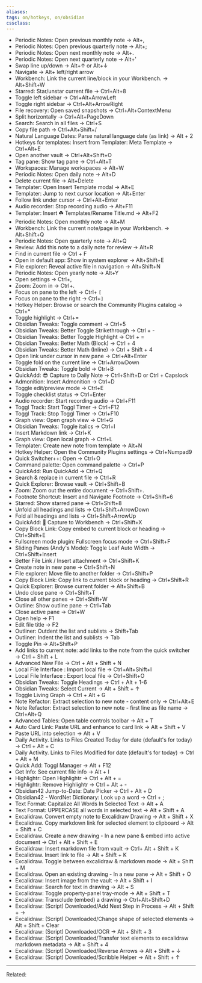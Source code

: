 ```yaml
---
aliases:
tags: on/hotkeys, on/obsidian 
cssclass:
---
```


- Periodic Notes: Open previous monthly note → Alt+, 
- Periodic Notes: Open previous quarterly note → Alt+; 
- Periodic Notes: Open next monthly note → Alt+. 
- Periodic Notes: Open next quarterly note → Alt+' 
- Swap line up/down → Alt+↑ or Alt+↓ 
- Navigate → Alt+ left/right arrow 
- Workbench: Link the current line/block in your Workbench. → Alt+Shift+W 
- Starred: Star/unstar current file → Ctrl+Alt+8 
- Toggle left sidebar → Ctrl+Alt+ArrowLeft 
- Toggle right sidebar → Ctrl+Alt+ArrowRight 
- File recovery: Open saved snapshots → Ctrl+Alt+ContextMenu 
- Split horizontally → Ctrl+Alt+PageDown 
- Search: Search in all files → Ctrl+S 
- Copy file path → Ctrl+Alt+Shift+/ 
- Natural Language Dates: Parse natural language date (as link) → Alt + 2 
- Hotkeys for templates: Insert from Templater: Meta Template → Ctrl+Alt+E 
- Open another vault → Ctrl+Alt+Shift+O 
- Tag pane: Show tag pane → Ctrl+Alt+T 
- Workspaces: Manage workspaces → Alt+W 
- Periodic Notes: Open daily note → Alt+D 
- Delete current file → Alt+Delete 
- Templater: Open Insert Template modal → Alt+E 
- Templater: Jump to next cursor location → Alt+Enter 
- Follow link under cursor → Ctrl+Alt+Enter  
- Audio recorder: Stop recording audio → Alt+F11 
- Templater: Insert ☘️ Templates/Rename Title.md → Alt+F2 
- Periodic Notes: Open monthly note → Alt+M 
- Workbench: Link the current note/page in your Workbench. → Alt+Shift+Q 
- Periodic Notes: Open quarterly note → Alt+Q 
- Review: Add this note to a daily note for review → Alt+R 
- Find in current file → Ctrl + F 
- Open in default app: Show in system explorer → Alt+Shift+E 
- File explorer: Reveal active file in navigation → Alt+Shift+N 
- Periodic Notes: Open yearly note → Alt+Y 
- Open settings → Ctrl+, 
- Zoom: Zoom in → Ctrl+. 
- Focus on pane to the left → Ctrl+ `[` 
- Focus on pane to the right → Ctrl+`]` 
- Hotkey Helper: Browse or search the Community Plugins catalog → Ctrl+* 
- Toggle highlight → Ctrl+= 
- Obsidian Tweaks: Toggle comment → Ctrl+5 
- Obsidian Tweaks: Better Toggle Strikethrough → Ctrl + - 
- Obsidian Tweaks: Better Toggle Highlight → Ctrl + = 
- Obsidian Tweaks: Better Math (Block) → Ctrl + 4 
- Obsidian Tweaks: Better Math (Inline) → Ctrl + Shift + 4  
- Open link under cursor in new pane → Ctrl+Alt+Enter 
- Toggle fold on the current line → Ctrl+ArrowDown 
- Obsidian Tweaks: Toggle bold → Ctrl+B 
- QuickAdd: 😎 Capture to Daily Note → Ctrl+Shift+D or Ctrl + Capslock 
- Admonition: Insert Admonition → Ctrl+D 
- Toggle edit/preview mode → Ctrl+E 
- Toggle checklist status → Ctrl+Enter 
- Audio recorder: Start recording audio → Ctrl+F11 
- Toggl Track: Start Toggl Timer → Ctrl+F12 
- Toggl Track: Stop Toggl Timer → Ctrl+F10 
- Graph view: Open graph view → Ctrl+G 
- Obsidian Tweaks: Toggle italics → Ctrl+I 
- Insert Markdown link → Ctrl+K 
- Graph view: Open local graph → Ctrl+L 
- Templater: Create new note from template → Alt+N 
- Hotkey Helper: Open the Community Plugins settings → Ctrl+Numpad9 
- Quick Switcher++: Open → Ctrl+O 
- Command palette: Open command palette → Ctrl+P 
- QuickAdd: Run QuickAdd → Ctrl+Q 
- Search & replace in current file → Ctrl+R 
- Quick Explorer: Browse vault → Ctrl+Shift+B 
- Zoom: Zoom out the entire document → Ctrl+Shift+. 
- Footnote Shortcut: Insert and Navigate Footnote → Ctrl+Shift+6 
- Starred: Show starred pane → Ctrl+Shift+8 
- Unfold all headings and lists → Ctrl+Shift+ArrowDown 
- Fold all headings and lists → Ctrl+Shift+ArrowUp 
- QuickAdd: 🔋 Capture to Workbench → Ctrl+Shift+X 
- Copy Block Link: Copy embed to current block or heading → Ctrl+Shift+E 
- Fullscreen mode plugin: Fullscreen focus mode → Ctrl+Shift+F 
- Sliding Panes (Andy's Mode): Toggle Leaf Auto Width → Ctrl+Shift+Insert 
- Better File Link / Insert attachment → Ctrl+Shift+K 
- Create note in new pane → Ctrl+Shift+N 
- File explorer: Move file to another folder → Ctrl+Shift+P 
- Copy Block Link: Copy link to current block or heading → Ctrl+Shift+R 
- Quick Explorer: Browse current folder → Alt+Shift+B 
- Undo close pane → Ctrl+Shift+T 
- Close all other panes → Ctrl+Shift+W 
- Outline: Show outline pane → Ctrl+Tab 
- Close active pane → Ctrl+W 
- Open help → F1 
- Edit file title → F2 
- Outliner: Outdent the list and sublists → Shift+Tab 
- Outliner: Indent the list and sublists → Tab 
- Toggle Pin → Alt+Shift+P 
- Add links to current note: add links to the note from the quick switcher → Ctrl + Shift + L 
- Advanced New File → Ctrl + Alt + Shift + N 
- Local File Interface : Import local file → Ctrl+Alt+Shift+I 
- Local File Interface : Export local file → Ctrl+Shift+O 
- Obsidian Tweaks: Toggle Headings → Ctrl + Alt + 1-6 
- Obsidian Tweaks: Select Current → Alt + Shift + ↑ 
- Toggle Living Graph → Ctrl + Alt + G 
- Note Refactor: Extract selection to new note - content only → Ctrl+Alt+E 
- Note Refactor: Extract selection to new note - first line as file name → Ctrl+Alt+Q 
- Advanced Tables: Open table controls toolbar → Alt + T 
- Auto Card Link: Paste URL and enhance to card link → Alt + Shift + V 
- Paste URL into selection → Alt + V 
- Daily Activity. Links to Files Created Today for date (default's for today) → Ctrl + Alt + C 
- Daily Activity. Links to Files Modified for date (default's for today) → Ctrl + Alt + M 
- Quick Add: Toggl Manager → Alt + F12 
- Get Info: See current file info → Alt + I 
- Highlightr: Open Highlightr → Ctrl + Alt + = 
- Highlightr: Remove Highlightr → Ctrl + Alt + - 
- Obsidian42 Jump-to-Date: Date Picker → Ctrl + Alt + D 
- Obsidian42 - WordNet Dictionary: Look up a word → Ctrl + ; 
- Text Format: Capitalize All Words In Selected Text → Alt + A 
- Text Format: UPPERCASE all words in selected text → Alt + Shift + A 
- Excalidraw. Convert empty note to Excalidraw Drawing → Alt + Shift + X 
- Excalidraw. Copy markdown link for selected element to clipboard → Alt + Shift + C 
- Excalidraw. Create a new drawing - In a new pane & embed into active document → Ctrl + Alt + Shift + E  
- Excalidraw: Insert markdown file from vault → Ctrl+ Alt + Shift + K 
- Excalidraw. Insert link to file → Alt + Shift + K 
- Excalidraw. Toggle between excalidraw & markdown mode → Alt + Shift + M 
- Excalidraw. Open an existing drawing - In a new pane → Alt + Shift + O 
- Excalidraw: Insert image from the vault → Alt + Shift + I  
- Excalidraw: Search for text in drawing → Alt + S 
- Excalidraw: Toggle property-panel tray-mode → Alt + Shift + T 
- Excalidraw: Transclude (embed) a drawing → Ctrl+Alt+Shift+D  
- Excalidraw: (Script) Downloaded/Add Next Step in Process → Alt + Shift + →  
- Excalidraw: (Script) Downloaded/Change shape of selected elements → Alt + Shift + Clear 
- Excalidraw: (Script) Downloaded/OCR → Alt + Shift + 3  
- Excalidraw: (Script) Downloaded/Transfer text elements to excalidraw markdown metadata → Alt + Shift + 4 
- Excalidraw: (Script) Downloaded/Reverse Arrows → Alt + Shift + ↓ 
- Excalidraw: (Script) Downloaded/Scribble Helper → Alt + Shift + ↑ 





---

Related:
